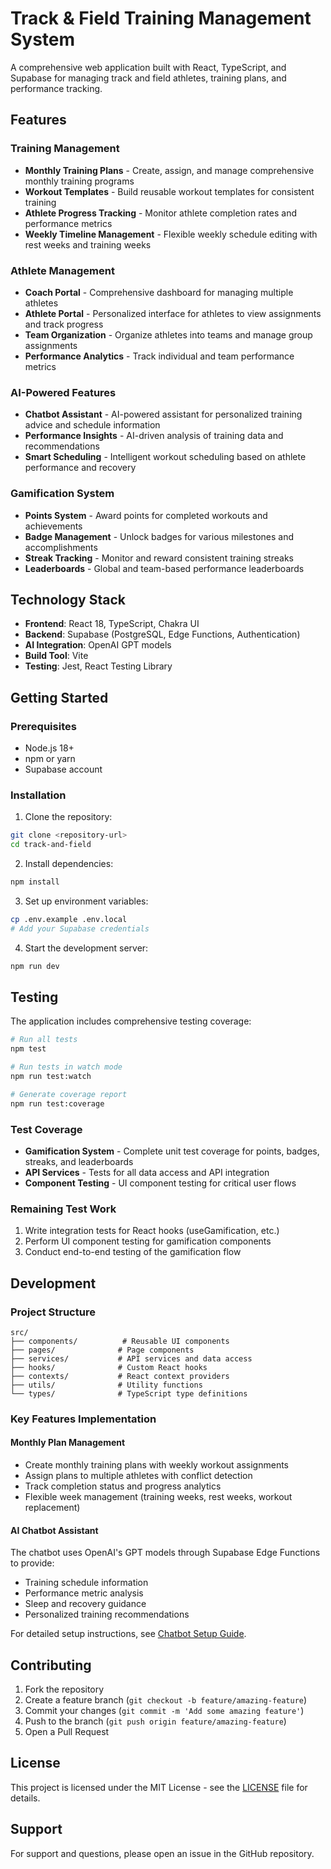 # Track & Field Training Management System

A comprehensive web application built with React, TypeScript, and Supabase for managing track and field athletes, training plans, and performance tracking.

## Features

### Training Management
- **Monthly Training Plans** - Create, assign, and manage comprehensive monthly training programs
- **Workout Templates** - Build reusable workout templates for consistent training
- **Athlete Progress Tracking** - Monitor athlete completion rates and performance metrics
- **Weekly Timeline Management** - Flexible weekly schedule editing with rest weeks and training weeks

### Athlete Management
- **Coach Portal** - Comprehensive dashboard for managing multiple athletes
- **Athlete Portal** - Personalized interface for athletes to view assignments and track progress
- **Team Organization** - Organize athletes into teams and manage group assignments
- **Performance Analytics** - Track individual and team performance metrics

### AI-Powered Features
- **Chatbot Assistant** - AI-powered assistant for personalized training advice and schedule information
- **Performance Insights** - AI-driven analysis of training data and recommendations
- **Smart Scheduling** - Intelligent workout scheduling based on athlete performance and recovery

### Gamification System
- **Points System** - Award points for completed workouts and achievements
- **Badge Management** - Unlock badges for various milestones and accomplishments
- **Streak Tracking** - Monitor and reward consistent training streaks
- **Leaderboards** - Global and team-based performance leaderboards

## Technology Stack

- **Frontend**: React 18, TypeScript, Chakra UI
- **Backend**: Supabase (PostgreSQL, Edge Functions, Authentication)
- **AI Integration**: OpenAI GPT models
- **Build Tool**: Vite
- **Testing**: Jest, React Testing Library

## Getting Started

### Prerequisites
- Node.js 18+ 
- npm or yarn
- Supabase account

### Installation

1. Clone the repository:
```bash
git clone <repository-url>
cd track-and-field
```

2. Install dependencies:
```bash
npm install
```

3. Set up environment variables:
```bash
cp .env.example .env.local
# Add your Supabase credentials
```

4. Start the development server:
```bash
npm run dev
```

## Testing

The application includes comprehensive testing coverage:

```bash
# Run all tests
npm test

# Run tests in watch mode
npm run test:watch

# Generate coverage report
npm run test:coverage
```

### Test Coverage

- **Gamification System** - Complete unit test coverage for points, badges, streaks, and leaderboards
- **API Services** - Tests for all data access and API integration
- **Component Testing** - UI component testing for critical user flows

### Remaining Test Work

1. Write integration tests for React hooks (useGamification, etc.)
2. Perform UI component testing for gamification components  
3. Conduct end-to-end testing of the gamification flow

## Development

### Project Structure
```
src/
├── components/          # Reusable UI components
├── pages/              # Page components
├── services/           # API services and data access
├── hooks/              # Custom React hooks
├── contexts/           # React context providers
├── utils/              # Utility functions
└── types/              # TypeScript type definitions
```

### Key Features Implementation

#### Monthly Plan Management
- Create monthly training plans with weekly workout assignments
- Assign plans to multiple athletes with conflict detection
- Track completion status and progress analytics
- Flexible week management (training weeks, rest weeks, workout replacement)

#### AI Chatbot Assistant
The chatbot uses OpenAI's GPT models through Supabase Edge Functions to provide:
- Training schedule information
- Performance metric analysis
- Sleep and recovery guidance
- Personalized training recommendations

For detailed setup instructions, see [Chatbot Setup Guide](./docs/chatbot-setup.md).

## Contributing

1. Fork the repository
2. Create a feature branch (`git checkout -b feature/amazing-feature`)
3. Commit your changes (`git commit -m 'Add some amazing feature'`)
4. Push to the branch (`git push origin feature/amazing-feature`)
5. Open a Pull Request

## License

This project is licensed under the MIT License - see the [LICENSE](LICENSE) file for details.

## Support

For support and questions, please open an issue in the GitHub repository.
